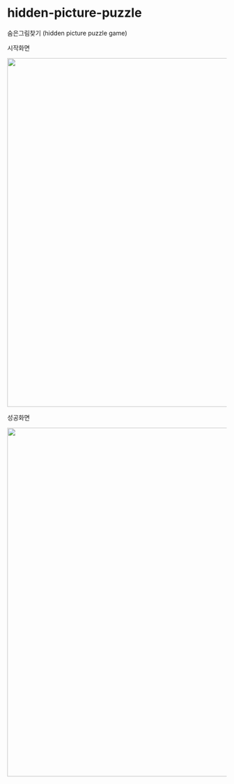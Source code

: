# hidden-picture-puzzle
숨은그림찾기 (hidden picture puzzle game)  
  

<p>시작화면</p>
<img src="https://user-images.githubusercontent.com/82524095/233346855-42fab8d9-4d9c-4083-b74f-08e5487d25ea.jpg" style="width: 800px">


<p>성공화면</p>
<img src="https://user-images.githubusercontent.com/82524095/233347041-dd7df742-7f4a-45c1-bc8f-a2cf00aabe4d.jpg" style="width: 800px">

